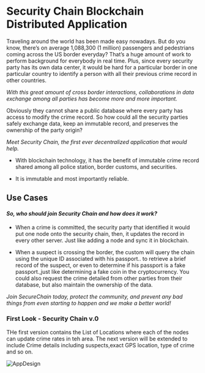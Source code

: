 # Security Chain Blockchain Distributed Application 

Traveling around the world has been made easy nowadays. But do you know, there’s on average 1,088,300 (1 million) passengers and pedestrians coming across the US border everyday? That’s a huge amount of work to perform background for everybody in real time. Plus, since every security party has its own data center, it would be hard for a particular border in one particular country to identify a person with all their previous crime record in other countries. 

*With this great amount of cross border interactions, collaborations in data exchange among all parties has become more and more important.*

Obviously they cannot share a public database where every party has access to modify the crime record. So how could all the security parties safely exchange data, keep an immutable record, and preserves the ownership of the party origin?

*Meet Security Chain, the first ever decentralized application that would help.* 

* With blockchain technology, it has the benefit of immutable crime record shared among all police station, border customs, and securities. 

* It is immutable and most importantly reliable. 

## Use Cases 
#### *So, who should join Security Chain and how does it work?* 

* When a crime is committed, the security party that identified it would put one node onto the security chain, then, it updates the record in every other server. Just like adding a node and sync it in blockchain. 

* When a suspect is crossing the border, the custom will query the chain using the unique ID associated with his passport.. to retrieve a brief record of the suspect, or even to determine if his passport is a fake passport.,just like determining a fake coin in the cryptocurrency. You could also request the crime detailed from other parties from their database, but also maintain the ownership of the data. 

*Join SecureChain today, protect the community, and prevent any bad things from even starting to happen and we make a better world!*

### First Look - Security Chain v.0
THe first version contains the  List of Locations where each of the nodes can update crime rates in teh area. The next version will be extended to include Crime details including suspects,exact GPS location, type of crime and so on.

![AppDesign](AppDesign.JPG)



